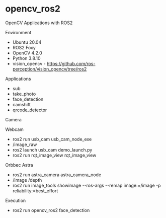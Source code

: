 # opencv_ros2
OpenCV Applications with ROS2

Environment
* Ubuntu 20.04
* ROS2 Foxy
* OpenCV 4.2.0
* Python 3.8.10
* vision_opencv - https://github.com/ros-perception/vision_opencv/tree/ros2

Applications
* sub
* take_photo
* face_detection
* camshift
* qrcode_detector

Camera

Webcam
* ros2 run usb_cam usb_cam_node_exe
* /image_raw
* ros2 launch usb_cam demo_launch.py
* ros2 run rqt_image_view rqt_image_view

Orbbec Astra
* ros2 run astra_camera astra_camera_node
* /image /depth
* ros2 run image_tools showimage --ros-args --remap image:=/image -p reliability:=best_effort

Execution
* ros2 run opencv_ros2 face_detection
